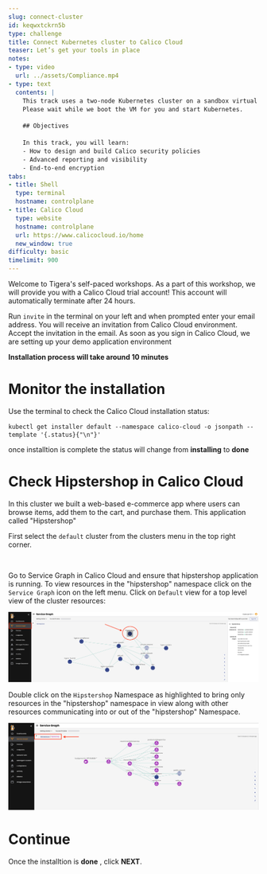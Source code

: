 ```yaml
---
slug: connect-cluster
id: keqwxtckrn5b
type: challenge
title: Connect Kubernetes cluster to Calico Cloud
teaser: Let’s get your tools in place
notes:
- type: video
  url: ../assets/Compliance.mp4
- type: text
  contents: |
    This track uses a two-node Kubernetes cluster on a sandbox virtual machine.
    Please wait while we boot the VM for you and start Kubernetes.

    ## Objectives

    In this track, you will learn:
    - How to design and build Calico security policies
    - Advanced reporting and visibility
    - End-to-end encryption
tabs:
- title: Shell
  type: terminal
  hostname: controlplane
- title: Calico Cloud
  type: website
  hostname: controlplane
  url: https://www.calicocloud.io/home
  new_window: true
difficulty: basic
timelimit: 900
---
```

Welcome to Tigera's self-paced workshops. As a part of this workshop, we will provide you with a Calico Cloud trial account! This account will automatically terminate after 24 hours.

Run `invite` in the terminal on your left and when prompted enter your email address. You will receive an invitation from Calico Cloud environment. Accept the invitation in the email. As soon as you sign in Calico Cloud, we are setting up your demo application environment

**Installation process will take around 10 minutes**

Monitor the installation
==============

Use the terminal to check the Calico Cloud installation status:

```
kubectl get installer default --namespace calico-cloud -o jsonpath --template '{.status}{"\n"}'
```

once installtion is complete the status will change from **installing** to **done**

Check Hipstershop in Calico Cloud
==============
In this cluster we built a web-based e-commerce app where users can browse items, add them to the cart, and purchase them. This application called "Hipstershop"

First select the `default` cluster from the clusters menu in the top right corner.

<image>

Go to Service Graph in Calico Cloud and ensure that hipstershop application is running.
To view resources in the "hipstershop" namespace click on the `Service Graph` icon on the left menu.
Click on `Default` view for a top level view of the cluster resources:

![Image Description](../assets/service-graph-top-level.png)

Double click on the `Hipstershop` Namespace as highlighted to bring only resources in the "hipstershop" namespace in view along with other resources communicating into or out of the "hipstershop" Namespace.

![Image Description](../assets/service-graph-hipstershop.png)


Continue
==============
Once the installtion is **done** , click **NEXT**.
